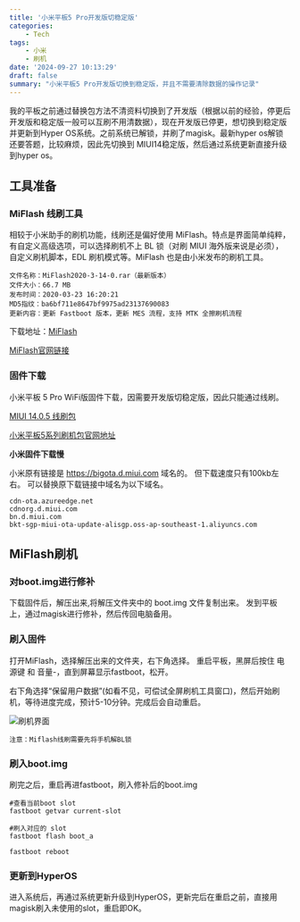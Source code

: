 ```yaml
---
title: '小米平板5 Pro开发版切稳定版'
categories:
    - Tech
tags: 
    - 小米
    - 刷机
date: '2024-09-27 10:13:29'
draft: false
summary: "小米平板5 Pro开发版切换到稳定版，并且不需要清除数据的操作记录"
---
```


我的平板之前通过替换包方法不清资料切换到了开发版（根据以前的经验，停更后开发版和稳定版一般可以互刷不用清数据），现在开发版已停更，想切换到稳定版并更新到Hyper OS系统。之前系统已解锁，并刷了magisk。最新hyper os解锁还要答题，比较麻烦，因此先切换到 MIUI14稳定版，然后通过系统更新直接升级到hyper os。

## 工具准备
### MiFlash 线刷工具
相较于小米助手的刷机功能，线刷还是偏好使用 MiFlash。特点是界面简单纯粹，有自定义高级选项，可以选择刷机不上 BL 锁（对刷 MIUI 海外版来说是必须），自定义刷机脚本，EDL 刷机模式等。MiFlash 也是由小米发布的刷机工具。

```
文件名称：MiFlash2020-3-14-0.rar（最新版本）
文件大小：66.7 MB
发布时间：2020-03-23 16:20:21
MD5指纹：ba6bf711e8647bf9975ad23137690083
更新内容：更新 Fastboot 版本，更新 MES 流程，支持 MTK 全擦刷机流程
```
下载地址：[MiFlash](https://bkt-sgp-miui-ota-update-alisgp.oss-ap-southeast-1.aliyuncs.com/micomm/MiFlash2020-3-14-0.rar)

[MiFlash官网链接](https://miuiver.com/miflash/)

### 固件下载
小米平板 5 Pro WiFi版固件下载，因需要开发版切稳定版，因此只能通过线刷。

[MIUI 14.0.5 线刷包](https://bkt-sgp-miui-ota-update-alisgp.oss-ap-southeast-1.aliyuncs.com/V14.0.5.0.TKYCNXM/elish_images_V14.0.5.0.TKYCNXM_20230920.0000.00_13.0_cn_chinatelecom_4e4fbbaf24.tgz)

[小米平板5系列刷机包官网地址](https://web.vip.miui.com/page/info/mio/mio/detail?postId=32286531)

<b>小米固件下载慢</b>

小米原有链接是 https://bigota.d.miui.com 域名的。
但下载速度只有100kb左右。
可以替换原下载链接中域名为以下域名。

```
cdn-ota.azureedge.net
cdnorg.d.miui.com
bn.d.miui.com
bkt-sgp-miui-ota-update-alisgp.oss-ap-southeast-1.aliyuncs.com
```

## MiFlash刷机

### 对boot.img进行修补
下载固件后，解压出来,将解压文件夹中的 boot.img 文件复制出来。
发到平板上，通过magisk进行修补，然后传回电脑备用。

### 刷入固件
打开MiFlash，选择解压出来的文件夹，右下角选择。
重启平板，黑屏后按住 电源键 和 音量-，直到屏幕显示fastboot，松开。

右下角选择“保留用户数据”(如看不见，可偿试全屏刷机工具窗口)，然后开始刷机，等待进度完成，预计5-10分钟。完成后会自动重启。

![刷机界面](miflash.webp)

```
注意：Miflash线刷需要先将手机解BL锁
```

### 刷入boot.img
刷完之后，重启再进fastboot，刷入修补后的boot.img

```
#查看当前boot slot
fastboot getvar current-slot

#刷入对应的 slot
fastboot flash boot_a 

fastboot reboot
```

### 更新到HyperOS
进入系统后，再通过系统更新升级到HyperOS，更新完后在重启之前，直接用magisk刷入未使用的slot，重启即OK。